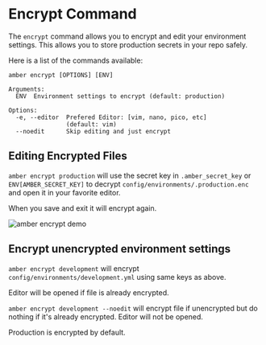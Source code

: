 # Encrypt Command

The `encrypt` command allows you to encrypt and edit your environment settings. 
This allows you to store production secrets in your repo safely.

Here is a list of the commands available:

```
amber encrypt [OPTIONS] [ENV]

Arguments:
  ENV  Environment settings to encrypt (default: production)

Options:
  -e, --editor  Prefered Editor: [vim, nano, pico, etc]
                (default: vim)
  --noedit      Skip editing and just encrypt
```

## Editing Encrypted Files

`amber encrypt production` will use the secret key in `.amber_secret_key` or `ENV[AMBER_SECRET_KEY]` to decrypt `config/environments/.production.enc` and open it in your favorite editor. 

When you save and exit it will encrypt again.

![amber encrypt demo](https://raw.githubusercontent.com/amberframework/online-docs/master/assets/amber_encrypt.gif "Amber Encrypt Demo")


## Encrypt unencrypted environment settings
 
`amber encrypt development` will encrypt `config/environments/development.yml` using same keys as above. 

Editor will be opened if file is already encrypted.

`amber encrypt development --noedit` will encrypt file if unencrypted but do nothing if it's already encrypted. Editor will not be opened.

Production is encrypted by default.
